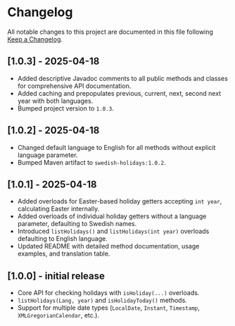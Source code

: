 # Changelog

All notable changes to this project are documented in this file following [Keep a Changelog](https://keepachangelog.com/en/1.0.0/).

## [1.0.3] - 2025-04-18
- Added descriptive Javadoc comments to all public methods and classes for comprehensive API documentation.
- Added caching and prepopulates previous, current, next, second next year with both languages.
- Bumped project version to `1.0.3`.

## [1.0.2] - 2025-04-18
- Changed default language to English for all methods without explicit language parameter.
- Bumped Maven artifact to `swedish-holidays:1.0.2`.

## [1.0.1] - 2025-04-18
- Added overloads for Easter-based holiday getters accepting `int year`, calculating Easter internally.
- Added overloads of individual holiday getters without a language parameter, defaulting to Swedish names.
- Introduced `listHolidays()` and `listHolidays(int year)` overloads defaulting to English language.
- Updated README with detailed method documentation, usage examples, and translation table.

## [1.0.0] - initial release
- Core API for checking holidays with `isHoliday(...)` overloads.
- `listHolidays(Lang, year)` and `isHolidayToday()` methods.
- Support for multiple date types (`LocalDate`, `Instant`, `Timestamp`, `XMLGregorianCalendar`, etc.).